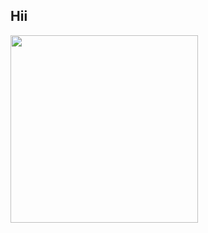 <h2>Hii</h2>
<img src="https://github.com/Suzzit/Suzzit/assets/61420868/9fce0168-5b45-40d0-99ea-3dbaeb28dfab)" height="300px" width="300px"/>
